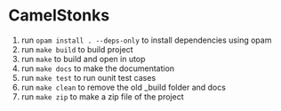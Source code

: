 # CamelStonks

1. run `opam install . --deps-only` to install dependencies using opam
2. run `make build` to build project
3. run `make` to build and open in utop
4. run `make docs` to make the documentation
5. run `make test` to run ounit test cases
6. run `make clean` to remove the old _build folder and docs
7. run `make zip` to make a zip file of the project